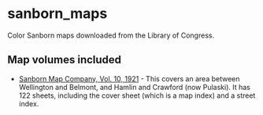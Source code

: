 # sanborn_maps
Color Sanborn maps downloaded from the Library of Congress. 

## Map volumes included
- [Sanborn Map Company, Vol. 10, 1921](https://github.com/ChicagoCityscape/sanborn_maps/tree/master/Sanborn%20Map%20Company%2C%20Vol.%2010%2C%201921) - This covers an area between Wellington and Belmont, and Hamlin and Crawford (now Pulaski). It has 122 sheets, including the cover sheet (which is a map index) and a street index.
